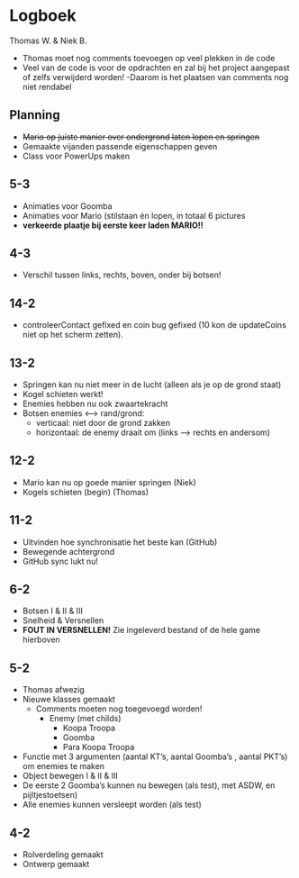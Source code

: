 # Logboek
Thomas W. & Niek B.

- Thomas moet nog comments toevoegen op veel plekken in de code
- Veel van de code is voor de opdrachten en zal bij het project aangepast of zelfs verwijderd worden!
	-Daarom is het plaatsen van comments nog niet rendabel

## Planning
- ~~Mario op juiste manier over ondergrond laten lopen en springen~~
- Gemaakte vijanden passende eigenschappen geven
- Class voor PowerUps maken

## 5-3
- Animaties voor Goomba
- Animaties voor Mario (stilstaan én lopen, in totaal 6 pictures
- **verkeerde plaatje bij eerste keer laden MARIO!!**

## 4-3
- Verschil tussen links, rechts, boven, onder bij botsen!

## 14-2
- controleerContact gefixed en coin bug gefixed (10 kon de updateCoins niet op het scherm zetten).

## 13-2
- Springen kan nu niet meer in de lucht (alleen als je op de grond staat)
- Kogel schieten werkt!
- Enemies hebben nu ook zwaartekracht
- Botsen enemies <--> rand/grond:
	- verticaal: niet door de grond zakken
	- horizontaal: de enemy draait om (links --> rechts en andersom)

## 12-2
- Mario kan nu op goede manier springen (Niek)
- Kogels schieten (begin) (Thomas)

## 11-2
- Uitvinden hoe synchronisatie het beste kan (GitHub)
- Bewegende achtergrond
- GitHub sync lukt nu!

## 6-2
- Botsen I & II & III
- Snelheid & Versnellen
- **FOUT IN VERSNELLEN!** Zie ingeleverd bestand of de hele game hierboven

## 5-2
- Thomas afwezig
- Nieuwe klasses gemaakt
	- Comments moeten nog toegevoegd worden!
		- Enemy (met childs)
			- Koopa Troopa
			- Goomba
			- Para Koopa Troopa
- Functie met 3 argumenten (aantal KT’s, aantal Goomba’s , aantal PKT’s) om enemies te maken
- Object bewegen I & II & III
- De eerste 2 Goomba’s kunnen nu bewegen (als test), met ASDW, en pijltjestoetsen)
- Alle enemies kunnen versleept worden (als test)

## 4-2
- Rolverdeling gemaakt
- Ontwerp gemaakt


